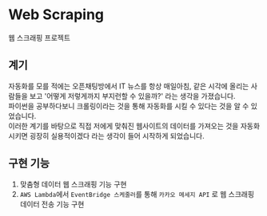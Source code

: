 # Web Scraping
웹 스크래핑 프로젝트 

## 계기 
자동화를 모를 적에는 오픈채팅방에서 IT 뉴스를 항상 매일아침, 같은 시각에 올리는 사람들을 보고 '어떻게 저렇게까지 부지런할 수 있을까?' 라는 생각을 가졌습니다. <br>
파이썬을 공부하다보니 크롤링이라는 것을 통해 자동화를 시킬 수 있다는 것을 알 수 있었습니다. <br>
이러한 계기를 바탕으로 직접 저에게 맞춰진 웹사이트의 데이터를 가져오는 것을 자동화 시키면 굉장히 실용적이겠다 라는 생각이 들어 시작하게 되었습니다. <br>

## 구현 기능 
1. 맞춤형 데이터 웹 스크래핑 기능 구현 
2. `AWS Lambda`에서 `EventBridge 스케줄러`를 통해 `카카오 메세지 API` 로 웹 스크래핑 데이터 전송 기능 구현 



   



